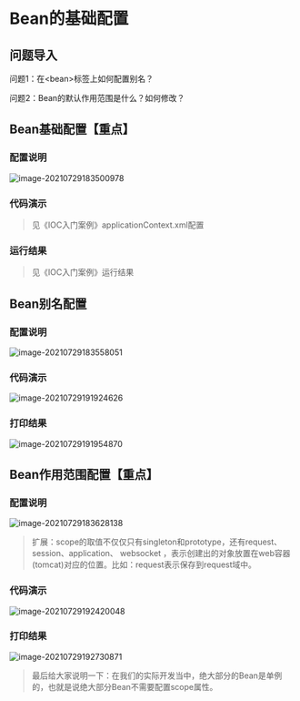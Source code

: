 # Bean的基础配置

## 问题导入

问题1：在\<bean>标签上如何配置别名？

问题2：Bean的默认作用范围是什么？如何修改？

## Bean基础配置【重点】

### 配置说明

![image-20210729183500978](/image/java/Spring全家桶/Spring/image-20210729183500978.png)

### 代码演示

> 见《IOC入门案例》applicationContext.xml配置

### 运行结果

> 见《IOC入门案例》运行结果

## Bean别名配置

### 配置说明

![image-20210729183558051](/image/java/Spring全家桶/Spring/image-20210729183558051.png)

### 代码演示

![image-20210729191924626](/image/java/Spring全家桶/Spring/image-20210729191924626.png)

### 打印结果

![image-20210729191954870](/image/java/Spring全家桶/Spring/image-20210729191954870.png)

## Bean作用范围配置【重点】

### 配置说明

![image-20210729183628138](/image/java/Spring全家桶/Spring/image-20210729183628138.png)

> 扩展：scope的取值不仅仅只有singleton和prototype，还有request、session、application、 websocket ，表示创建出的对象放置在web容器(tomcat)对应的位置。比如：request表示保存到request域中。

### 代码演示

![image-20210729192420048](/image/java/Spring全家桶/Spring/image-20210729192420048.png)

### 打印结果

![image-20210729192730871](/image/java/Spring全家桶/Spring/image-20210729192730871.png)

> 最后给大家说明一下：在我们的实际开发当中，绝大部分的Bean是单例的，也就是说绝大部分Bean不需要配置scope属性。

